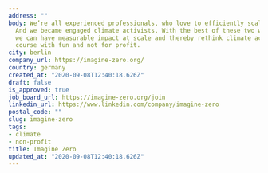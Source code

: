 ```yaml
---
address: ""
body: We’re all experienced professionals, who love to efficiently scale ventures.
  And we became engaged climate activists. With the best of these two worlds combined,
  we can have measurable impact at scale and thereby rethink climate activism. Of
  course with fun and not for profit.
city: berlin
company_url: https://imagine-zero.org/
country: germany
created_at: "2020-09-08T12:40:18.626Z"
draft: false
is_approved: true
job_board_url: https://imagine-zero.org/join
linkedin_url: https://www.linkedin.com/company/imagine-zero
postal_code: ""
slug: imagine-zero
tags:
- climate
- non-profit
title: Imagine Zero
updated_at: "2020-09-08T12:40:18.626Z"
---
```


